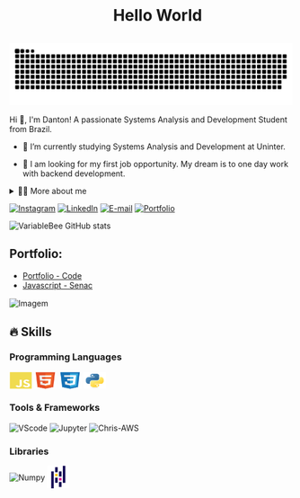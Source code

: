 <!--título-->
<div id="user-content-toc">
  <ul align="center">
    <summary><h1 style="display: inline-block">Hello World</h1></summary>
</div>

<!--- snake --->
<div align="center">
  <img src="https://github.com/1999AZZAR/1999AZZAR/blob/main/resources/img/grid-snake.svg"
       alt="snake" /></a>
</div>

<!-- Presentation -->
<p>
  Hi 👋, I'm Danton! A passionate Systems Analysis and Development Student from Brazil.

  - 🌱 I’m currently studying Systems Analysis and Development at Uninter.

  - 🔭 I am looking for my first job opportunity. My dream is to one day work with backend development.
</p>

<!-- Dropdown -->
<details>
  <summary>👨‍💻 More about me</summary>

  - 💬 I am 20 years old, currently living in Brazil.I am familiar with Python, CSS, HTMLS and Javascript. I am studying ADS and I always seek to develop myself beyond what is proposed in the course, as I am passionate about codes.

  - ⚡ I enjoy reading, running and playing sports. In my free time, if I'm not studying, I'm spending quality time with my wife.! I believe that our personal interests contribute to a more refined perception of things and problem-solving. \o/
</details>

<!-- Links -->
[![Instagram](https://img.shields.io/badge/Instagram-E4405F?style=for-the-badge&logo=instagram&logoColor=white)](https://www.instagram.com/danton.ferrari/)
[![LinkedIn](https://img.shields.io/badge/LinkedIn-0077B5?style=for-the-badge&logo=linkedin&logoColor=white)](https://br.linkedin.com/in/danton-ferrari)
[![E-mail](https://img.shields.io/badge/Gmail-D14836?style=for-the-badge&logo=gmail&logoColor=white)](mailto:dgabrielferrari7@gmail.com)
[![Portfolio](https://img.shields.io/badge/website-000000?style=for-the-badge&logo=About.me&logoColor=white)](https://dantonferrari.com.br/)

<!-- GithubStats -->
![VariableBee GitHub stats](https://github-readme-stats.vercel.app/api?username=danton-ferrari&show_icons=true&theme=gotham)

<!-- Portfolio -->
## Portfolio:
- [Portfolio - Code](https://github.com/danton-ferrari/portifolio01)
- [Javascript - Senac](https://github.com/danton-ferrari/DantonSenac)

<!-- GIF -->
<p align="left">
  <img align="center" src="https://user-images.githubusercontent.com/74038190/225813708-98b745f2-7d22-48cf-9150-083f1b00d6c9.gif" alt="Imagem">
</p>

## 🔥 Skills
<!-- Skills: Programming Languages -->
  <div style="flex-basis: 48%;">
    <h3>Programming Languages</h3>
    <img align="center" alt="Js" height="30" width="40" src="https://raw.githubusercontent.com/devicons/devicon/master/icons/javascript/javascript-plain.svg">
    <img align="center" alt="HTML" height="30" width="40" src="https://raw.githubusercontent.com/devicons/devicon/master/icons/html5/html5-original.svg">
    <img align="center" alt="CSS" height="30" width="40" src="https://raw.githubusercontent.com/devicons/devicon/master/icons/css3/css3-original.svg">
    <img align="center" alt="Python" height="30" width="40" src="https://raw.githubusercontent.com/devicons/devicon/master/icons/python/python-original.svg">
  </div>
  
  <!-- Skills: Tools & Frameworks -->
  <div style="flex-basis: 48%;">
    <h3>Tools & Frameworks</h3>
    <img align="center" alt="VScode" height="30" width="40" src="https://cdn.jsdelivr.net/gh/devicons/devicon/icons/vscode/vscode-original.svg">
    <img align="center" alt="Jupyter" height="30" width="40" src="https://cdn.jsdelivr.net/gh/devicons/devicon/icons/jupyter/jupyter-original.svg">
    <img align="center" alt="Chris-AWS" height="30" width="40" src="https://cdn.jsdelivr.net/gh/devicons/devicon/icons/git/git-original.svg">
  </div>
  
  <!-- Skills: Libraries -->
  <div style="flex-basis: 48%;">
    <h3>Libraries</h3>
    <img align="center" alt="Numpy" height="30" width="40" src="https://cdn.jsdelivr.net/gh/devicons/devicon/icons/numpy/numpy-original.svg">
    <img align="center" alt="Pandas" src="https://raw.githubusercontent.com/devicons/devicon/2ae2a900d2f041da66e950e4d48052658d850630/icons/pandas/pandas-original.svg" alt="pandas" width="40" height="40"/>
  </div>
